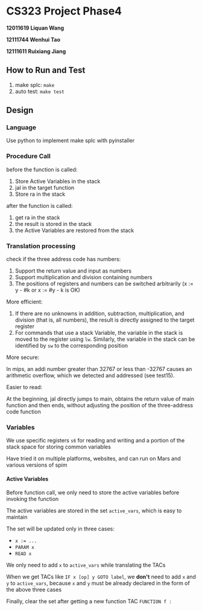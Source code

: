 # CS323 Project Phase4

**12011619 Liquan Wang**

**12111744 Wenhui Tao**

**12111611 Ruixiang Jiang**

## How to Run and Test
1. make splc: `make`
2. auto test: `make test`

## Design
### Language
Use python to implement make splc with pyinstaller
### Procedure Call
before the function is called:
1. Store Active Variables in the stack
2. jal in the target function
3. Store ra in the stack

after the function is called:
1. get ra in the stack
2. the result is stored in the stack 
3. the Active Variables are restored from the stack

### Translation processing
check if the three address code has numbers:
1. Support the return value and input as numbers
2. Support multiplication and division containing numbers
3. The positions of registers and numbers can be switched arbitrarily (x := y - #k or x := #y - k is OK)

More efficient: 

1. If there are no unknowns in addition, subtraction, multiplication, and division (that is, all numbers), the result is directly assigned to the target register
2. For commands that use a stack Variable, the variable in the stack is moved to the register using `lw`. Similarly, the variable in the stack can be identified by `sw` to the corresponding position

More secure:

In mips, an addi number greater than 32767 or less than -32767 causes an arithmetic overflow, which we detected and addressed (see test15).

Easier to read:

At the beginning, jal directly jumps to main, obtains the return value of main function and then ends, without adjusting the position of the three-address code function

### Variables
We use specific registers `s6` for reading and writing and a portion of the stack space for storing common variables

Have tried it on multiple platforms, websites, and can run on Mars and various versions of spim

#### Active Variables

Before function call, we only need to store the active variables before invoking the function

The active variables are stored in the set `active_vars`, which is easy to maintain

The set will be updated only in three cases:

- `x := ...`
- `PARAM x`
- `READ x`

We only need to add `x` to `active_vars` while translating the TACs

When we get TACs like `IF x [op] y GOTO label`, we **don't** need to add `x` and `y` to `active_vars`, because `x` and `y` must be already declared in the form of the above three cases

Finally, clear the set after getting a new function TAC `FUNCTION f :`






